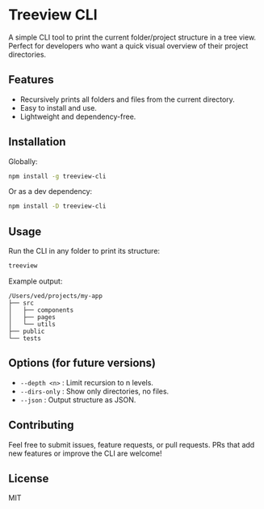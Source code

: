 # Treeview CLI

A simple CLI tool to print the current folder/project structure in a tree view. Perfect for developers who want a quick visual overview of their project directories.

## Features

* Recursively prints all folders and files from the current directory.
* Easy to install and use.
* Lightweight and dependency-free.

## Installation

Globally:

```bash
npm install -g treeview-cli
```

Or as a dev dependency:

```bash
npm install -D treeview-cli
```

## Usage

Run the CLI in any folder to print its structure:

```bash
treeview
```

Example output:

```
/Users/ved/projects/my-app
├── src
│   ├── components
│   ├── pages
│   └── utils
├── public
└── tests
```

## Options (for future versions)

* `--depth <n>` : Limit recursion to n levels.
* `--dirs-only` : Show only directories, no files.
* `--json` : Output structure as JSON.

## Contributing

Feel free to submit issues, feature requests, or pull requests.
PRs that add new features or improve the CLI are welcome!

## License

MIT


